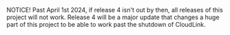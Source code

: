 NOTICE! Past April 1st 2024, if release 4 isn't out by then, all releases of this project will not work. Release 4 will be a major update that changes a huge part of this project to be able to work past the shutdown of CloudLink.
